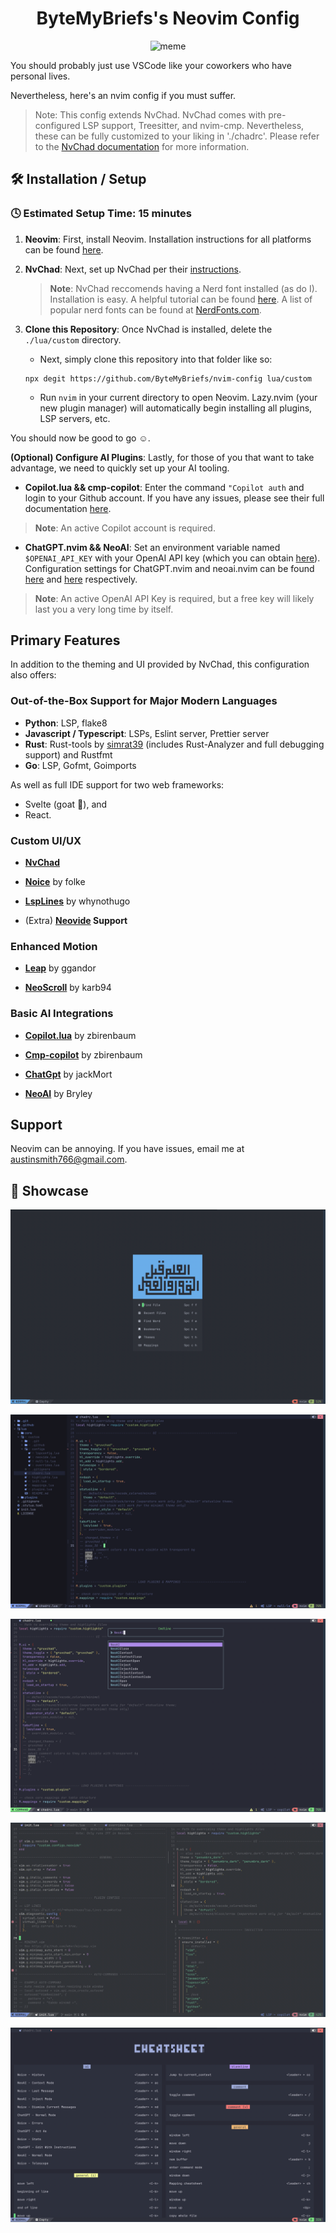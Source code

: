 <h1 align="center">
ByteMyBriefs's Neovim Config
</h1>

<!-- TODO: -->
<p align="center">
  <img alt="meme" src="https://filiphalas.com/static/img/posts/vscode-meme.jpeg" />
</p>

You should probably just use VSCode like your coworkers who have personal lives.

Nevertheless, here's an nvim config if you must suffer.

> Note: This config extends NvChad. NvChad comes with pre-configured LSP
> support, Treesitter, and nvim-cmp. Nevertheless, these can be fully customized
> to your liking in './chadrc'. Please refer to the
> [NvChad documentation](https://nvchad.com/) for more information.

## 🛠️ Installation / Setup

### 🕓 Estimated Setup Time: 15 minutes

1. **Neovim**: First, install Neovim. Installation instructions for all
   platforms can be found
   [here](https://github.com/neovim/neovim/wiki/Installing-Neovim).

2. **NvChad**: Next, set up NvChad per their
   [instructions](https://nvchad.com/docs/quickstart/install).

   > **Note**: NvChad reccomends having a Nerd font installed (as do I).
   > Installation is easy. A helpful tutorial can be found
   > [here](https://www.geekbits.io/how-to-install-nerd-fonts-on-mac/). A list
   > of popular nerd fonts can be found at
   > [NerdFonts.com](https://www.nerdfonts.com/).

3. **Clone this Repository**: Once NvChad is installed, delete the
   `./lua/custom` directory.
   - Next, simply clone this repository into that folder like so:
   ```
   npx degit https://github.com/ByteMyBriefs/nvim-config lua/custom
   ```
   - Run `nvim` in your current directory to open Neovim. Lazy.nvim (your new
     plugin manager) will automatically begin installing all plugins, LSP
     servers, etc.

You should now be good to go ☺️.

**(Optional) Configure AI Plugins**: Lastly, for those of you that want to take
advantage, we need to quickly set up your AI tooling.

- **Copilot.lua && cmp-copilot**: Enter the command `"Copilot auth` and login to
  your Github account. If you have any issues, please see their full
  documentation [here](https://github.com/zbirenbaum/copilot.lua).

> **Note**: An active Copilot account is required.

- **ChatGPT.nvim && NeoAI**: Set an environment variable named `$OPENAI_API_KEY`
  with your OpenAI API key (which you can obtain
  [here](https://platform.openai.com/account/api-keys)). Configuration settings
  for ChatGPT.nvim and neoai.nvim can be found
  [here](https://github.com/jackMort/ChatGPT.nvim) and
  [here](https://github.com/Bryley/neoai.nvim) respectively.

> **Note**: An active OpenAI API Key is required, but a free key will likely
> last you a very long time by itself.

## Primary Features

In addition to the theming and UI provided by NvChad, this configuration also
offers:

### Out-of-the-Box Support for Major Modern Languages

- **Python**: LSP, flake8
- **Javascript / Typescript**: LSPs, Eslint server, Prettier server
- **Rust**: Rust-tools by [simrat39](https://github.com/simrat39) (includes
  Rust-Analyzer and full debugging support) and Rustfmt
- **Go**: LSP, Gofmt, Goimports

As well as full IDE support for two web frameworks:

- Svelte (goat 🐐), and
- React.

### Custom UI/UX

- **[NvChad](https://github.com/NvChad/NvChad)**

- **[Noice](https://github.com/folke/noice.nvim)** by folke

- **[LspLines](https://git.sr.ht/~whynothugo/lsp_lines.nvim)** by whynothugo

- (Extra) **[Neovide](https://neovide.dev/) Support**

### Enhanced Motion

- **[Leap](https://github.com/ggandor/leap.nvim)** by ggandor

- **[NeoScroll](https://github.com/karb94/neoscroll.nvim)** by karb94

### Basic AI Integrations

- **[Copilot.lua](https://github.com/zbirenbaum/copilot.lua)** by zbirenbaum

- **[Cmp-copilot](https://github.com/zbirenbaum/copilot-cmp)** by zbirenbaum

- **[ChatGpt](https://github.com/jackMort/ChatGPT.nvim)** by jackMort

- **[NeoAI](https://github.com/Bryley/neoai.nvim)** by Bryley

## Support

Neovim can be annoying. If you have issues, email me at
[austinsmith766@gmail.com](mailto:austinsmith766@gmail.com).

## 🎪 Showcase

![Splash Screen](https://github.com/ByteMyBriefs/nvim-config/blob/main/.github/screenshots/splash.png?raw=true)

![Default View of Editor](https://github.com/ByteMyBriefs/nvim-config/blob/main/.github/screenshots/buf.png?raw=true)

![Noice Cmdline - Dracula](https://github.com/ByteMyBriefs/nvim-config/blob/main/.github/screenshots/cmd_dracula.png?raw=true)

![Split Buffers](https://github.com/ByteMyBriefs/nvim-config/blob/main/.github/screenshots/splitbufs.png?raw=true)

![Keymap](https://github.com/ByteMyBriefs/nvim-config/blob/main/.github/screenshots/keymap.png?raw=true)
